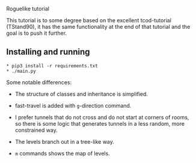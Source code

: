 Roguelike tutorial

This tutorial is to some degree based on the excellent tcod-tutorial (TStand90), it has the same functionality at the
end of that tutorial and the goal is to push it further.

Installing and running
-----------------------------------------------------------------------------------------------

    * pip3 install -r requirements.txt
    * ./main.py

Some notable differences:

 - The structure of classes and inheritance is simplified.

 - fast-travel is added with `g`-direction command.

 - I prefer tunnels that do not cross and do not start at corners of rooms, so there is some logic that generates
     tunnels in a less random, more constrained way.

 - The levels branch out in a tree-like way.

 - `m` commands shows the map of levels.
